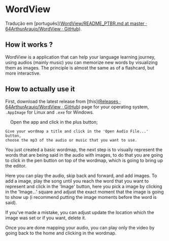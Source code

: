 # WordView

Tradução em [português]([WordView/README_PTBR.md at master · 64ArthurAraujo/WordView · GitHub](https://github.com/64ArthurAraujo/WordView/blob/master/README_PTBR.md)).



## How it works ?

WordView is a application that can help your language learning journey, using audios (mainly music) you can memorize new words by visualizing them as images. The principle is almost the same as of a flashcard, but more interactive.



## How to actually use it

First, download the latest release from [this]([Releases · 64ArthurAraujo/WordView · GitHub](https://github.com/64ArthurAraujo/WordView/releases)) page for your operating system, `.AppImage` for Linux and `.exe` for Windows.

    Open the app and click in the plus button;

    Give your wordmap a title and click in the 'Open Audio File...' button,
    choose the mp3 of the audio or music that you want to use.


You just created a basic wordmap, the next step is to visually represent the words that are being said in the audio with images, to do that you are going to click in the pen button on top of the wordmap, which is going to bring up the editor.


Here you can play the audio, skip back and forward, and add images. To add a image, play the song until you reach the word that you want to represent and click in the 'Image' button, here you pick a image by clicking in the 'Image...' square and adjust the exact moment that the image is going to show up (i recommend putting the image moments before the word is said).


If you've made a mistake, you can adjust update the location which the image was set or if you want, delete it.


Once you are done mapping your audio, you can play only the video by going back to the home and clicking in the wordmap.

    

   

